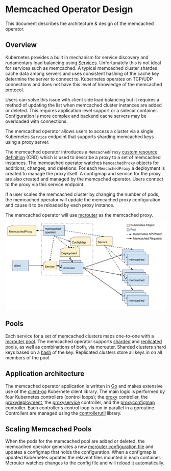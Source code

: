 # Memcached Operator Design

This document describes the architecture & design of the memcached operator.

## Overview

Kubernetes provides a built in mechanism for service discovery and rudamentary load balancing using [Services](https://kubernetes.io/docs/concepts/services-networking/service/). Unfortunately this is not ideal for services such as memcached. A typical memcached cluster shardes cache data among servers and uses consistent hashing of the cache key determine the server to connect to. Kubernetes operates on TCP/UDP connections and does not have this level of knowledge of the memcached protocol.

Users can solve this issue with client side load balancing but it requires a method of updating the list when memcached cluster instances are added or deleted. This requires application level support or a sidecar container. Configuration is more complex and backend cache servers may be overloaded with connections.

The memcached operator allows users to access a cluster via a single Kubernetes `Service` endpoint that supports sharding memcached keys using a proxy server.

The memcached operator introduces a `MemcachedProxy` [custom resource definition](https://kubernetes.io/docs/tasks/access-kubernetes-api/extend-api-custom-resource-definitions/) (CRD) which is used to describe a proxy to a set of memcached instances. The memcached operator watches `MemcachedProxy` objects for additions, changes, and deletions. For each `MemcachedProxy` a deployment is created to manage the proxy itself. A configmap and service for the proxy are also created and managed by the memcached operator. Users connect to the proxy via this service endpoint.

If a user scales the memcached cluster by changing the number of pods, the memcached operator will update the memcached proxy configuration and cause it to be reloaded by each proxy instance.

The memcached operator will use [mcrouter](https://github.com/facebook/mcrouter) as the memcached proxy.

![diagram](design.png)

## Pools

Each service for a set of memcached clusters maps one-to-one with a [mcrouter pool](https://github.com/facebook/mcrouter/wiki/Pools). The memcached operator supports [sharded](sharded-pools.md) and [replicated](replicated-pools.md) pools, as well as combinations of both, via mcrouter. Sharded clusters shard keys based on a [hash](https://github.com/facebook/mcrouter/wiki/Pools#hash-functions) of the key. Replicated clusters store all keys in on all members of the pool.

## Application architecture

The memcached operator application is written in [Go](http://www.golang.org/) and makes extensive use of the [client-go](https://github.com/kubernetes/client-go) Kubernete client library. The main logic is performed by four Kubernetes controllers (control loops); the [proxy](../pkg/controller/proxy/) controller, the [proxydeployment](../pkg/controller/proxydeployment/), the [proxyservice](../pkg/controller/proxyservice) controller, and the [proxyconfigmap](../pkg/controller/proxyconfigmap/) controller. Each controller's control loop is run in parallel in a goroutine. Controllers are managed using the [controllerutil](https://github.com/ianlewis/controllerutil) library.

## Scaling Memcached Pools

When the pods for the memcached pool are added or deleted, the memcached operator generates a new [mcrouter configuration file](https://github.com/facebook/mcrouter/wiki/Config-Files) and updates a configmap that holds the configuration. When a configmap is updated Kubernetes updates the relavent files mounted in each container. Mcrouter watches changes to the config file and will reload it automatically.
